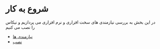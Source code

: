 # شروع به کار

در این بخش به بررسی نیازمندی های سخت افزاری و نرم افزاری می پردازیم و نیکاس را نصب می کنیم

- [نیازمندی ها](requirements.md)
- [نصب](install.md)
